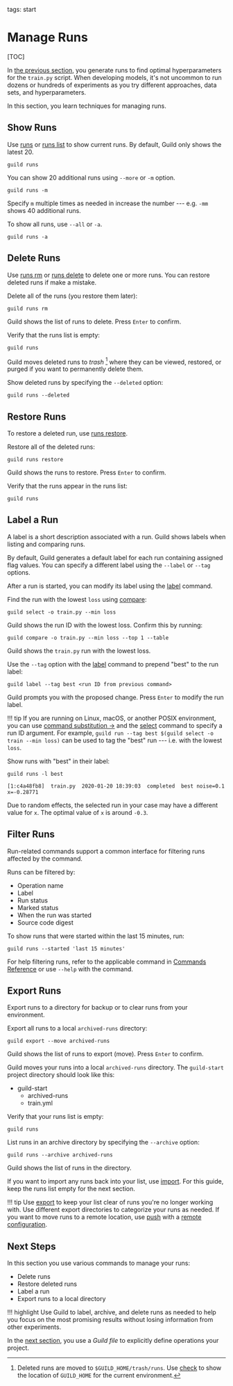 tags: start

# Manage Runs

[TOC]

In [the previous section](optimize.md), you generate runs to find
optimal hyperparameters for the `train.py` script. When developing
models, it's not uncommon to run dozens or hundreds of experiments as
you try different approaches, data sets, and hyperparameters.

In this section, you learn techniques for managing runs.

## Show Runs

Use [runs](cmd:runs) or [runs list](cmd:runs-list) to show current
runs. By default, Guild only shows the latest 20.

``` command
guild runs
```

You can show 20 additional runs using `--more` or `-m` option.

``` command
guild runs -m
```

Specify ``m`` multiple times as needed in increase the number ---
e.g. ``-mm`` shows 40 additional runs.

To show all runs, use `--all` or `-a`.

``` command
guild runs -a
```

## Delete Runs

Use [runs rm](cmd:runs-rm) or [runs delete](cmd:runs-delete) to delete
one or more runs. You can restore deleted runs if make a mistake.

Delete all of the runs (you restore them later):

``` command
guild runs rm
```

Guild shows the list of runs to delete. Press `Enter` to confirm.

Verify that the runs list is empty:

``` command
guild runs
```

Guild moves deleted runs to *trash* [^trash] where they can be viewed,
restored, or purged if you want to permanently delete them.

[^trash]: Deleted runs are moved to `$GUILD_HOME/trash/runs`. Use
    [check](cmd:check) to show the location of `GUILD_HOME` for the
    current environment.

Show deleted runs by specifying the `--deleted` option:

``` command
guild runs --deleted
```

## Restore Runs

To restore a deleted run, use [runs restore](cmd:runs-restore).

Restore all of the deleted runs:

``` command
guild runs restore
```

Guild shows the runs to restore. Press `Enter` to confirm.

Verify that the runs appear in the runs list:

``` command
guild runs
```

## Label a Run

A label is a short description associated with a run. Guild shows
labels when listing and comparing runs.

By default, Guild generates a default label for each run containing
assigned flag values. You can specify a different label using the
`--label` or `--tag` options.

After a run is started, you can modify its label using the
[label](cmd:label) command.

Find the run with the lowest `loss` using [compare](cmd:compare):

``` command
guild select -o train.py --min loss
```

Guild shows the run ID with the lowest loss. Confirm this by
running:

``` command
guild compare -o train.py --min loss --top 1 --table
```

Guild shows the `train.py` run with the lowest loss.

Use the `--tag` option with the [label](cmd:label) command to prepend
"best" to the run label:

``` command
guild label --tag best <run ID from previous command>
```

Guild prompts you with the proposed change. Press `Enter` to modify
the run label.

!!! tip
    If you are running on Linux, macOS, or another POSIX
    environment, you can use [command substitution
    ->](https://www.gnu.org/software/bash/manual/html_node/Command-Substitution.html)
    and the [select](cmd:select) command to specify a run ID
    argument. For example, ``guild run --tag best $(guild select -o
    train --min loss)`` can be used to tag the "best" run --- i.e. with
    the lowest `loss`.

Show runs with "best" in their label:

``` command
guild runs -l best
```

``` output
[1:c4a48fb8]  train.py  2020-01-20 18:39:03  completed  best noise=0.1 x=-0.28771
```

Due to random effects, the selected run in your case may have a
different value for `x`. The optimal value of `x` is around `-0.3`.

## Filter Runs

Run-related commands support a common interface for filtering runs
affected by the command.

Runs can be filtered by:

- Operation name
- Label
- Run status
- Marked status
- When the run was started
- Source code digest

To show runs that were started within the last 15 minutes, run:

``` command
guild runs --started 'last 15 minutes'
```

For help filtering runs, refer to the applicable command in [Commands
Reference](/commands/index.md) or use `--help` with the command.

<!-- TODO

Wildly hand-wavy - need to reference a section on filtering.

-->

## Export Runs

Export runs to a directory for backup or to clear runs from your
environment.

Export all runs to a local `archived-runs` directory:

``` command
guild export --move archived-runs
```

Guild shows the list of runs to export (move). Press `Enter` to
confirm.

Guild moves your runs into a local `archived-runs` directory. The
`guild-start` project directory should look like this:

<div class="file-tree">
<ul>
<li class="is-folder open">guild-start
 <ul>
 <li class="is-folder">archived-runs</li>
 <li class="is-file">train.yml</li>
 </ul>
</li>
</ul>
</div>

Verify that your runs list is empty:

``` command
guild runs
```

List runs in an archive directory by specifying the `--archive`
option:

``` command
guild runs --archive archived-runs
```

Guild shows the list of runs in the directory.

If you want to import any runs back into your list, use
[import](cmd:import). For this guide, keep the runs list empty for the
next section.

!!! tip
    Use [export](cmd:export) to keep your list clear of runs
    you're no longer working with. Use different export directories to
    categorize your runs as needed. If you want to move runs to a
    remote location, use [push](cmd:push) with a [remote
    configuration](ref:remote).

## Next Steps

In this section you use various commands to manage your runs:

- Delete runs
- Restore deleted runs
- Label a run
- Export runs to a local directory

!!! highlight
    Use Guild to label, archive, and delete runs as needed
    to help you focus on the most promising results without losing
    information from other experiments.

In the [next section](/start/guildfile.md), you use a *Guild file* to
explicitly define operations your project.
